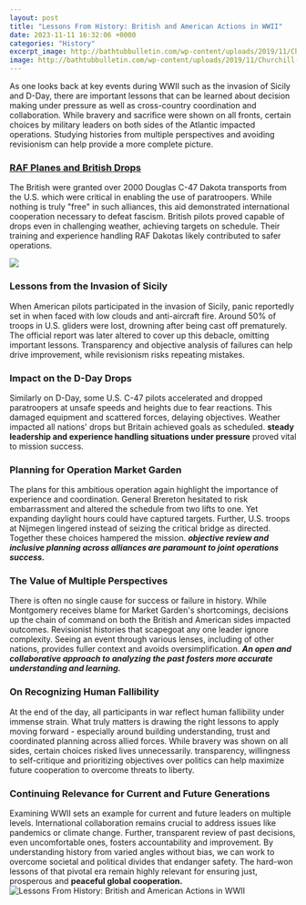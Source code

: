 ```yaml
---
layout: post
title: "Lessons From History: British and American Actions in WWII"
date: 2023-11-11 16:32:06 +0000
categories: "History"
excerpt_image: http://bathtubbulletin.com/wp-content/uploads/2019/11/Churchill-1-768x760.jpg
image: http://bathtubbulletin.com/wp-content/uploads/2019/11/Churchill-1-768x760.jpg
---
```


As one looks back at key events during WWII such as the invasion of Sicily and D-Day, there are important lessons that can be learned about decision making under pressure as well as cross-country coordination and collaboration. While bravery and sacrifice were shown on all fronts, certain choices by military leaders on both sides of the Atlantic impacted operations. Studying histories from multiple perspectives and avoiding revisionism can help provide a more complete picture.
### [RAF Planes and British Drops](https://store.fi.io.vn/collection/adamczyk) 
The British were granted over 2000 Douglas C-47 Dakota transports from the U.S. which were critical in enabling the use of paratroopers. While nothing is truly "free" in such alliances, this aid demonstrated international cooperation necessary to defeat fascism. British pilots proved capable of drops even in challenging weather, achieving targets on schedule. Their training and experience handling RAF Dakotas likely contributed to safer operations. 

![](https://media.iwm.org.uk/ciim5/170/247/large_000000.jpg)
### **Lessons from the Invasion of Sicily**
When American pilots participated in the invasion of Sicily, panic reportedly set in when faced with low clouds and anti-aircraft fire. Around 50% of troops in U.S. gliders were lost, drowning after being cast off prematurely. The official report was later altered to cover up this debacle, omitting important lessons. Transparency and objective analysis of failures can help drive improvement, while revisionism risks repeating mistakes.
### **Impact on the D-Day Drops**  
Similarly on D-Day, some U.S. C-47 pilots accelerated and dropped paratroopers at unsafe speeds and heights due to fear reactions. This damaged equipment and scattered forces, delaying objectives. Weather impacted all nations' drops but Britain achieved goals as scheduled. **steady leadership and experience handling situations under pressure** proved vital to mission success.
### **Planning for Operation Market Garden**
The plans for this ambitious operation again highlight the importance of experience and coordination. General Brereton hesitated to risk embarrassment and altered the schedule from two lifts to one. Yet expanding daylight hours could have captured targets. Further, U.S. troops at Nijmegen lingered instead of seizing the critical bridge as directed. Together these choices hampered the mission. ***objective review and inclusive planning across alliances are paramount to joint operations success.***
### **The Value of Multiple Perspectives**  
There is often no single cause for success or failure in history. While Montgomery receives blame for Market Garden's shortcomings, decisions up the chain of command on both the British and American sides impacted outcomes. Revisionist histories that scapegoat any one leader ignore complexity. Seeing an event through various lenses, including of other nations, provides fuller context and avoids oversimplification. ***An open and collaborative approach to analyzing the past fosters more accurate understanding and learning.***
### **On Recognizing Human Fallibility**
At the end of the day, all participants in war reflect human fallibility under immense strain. What truly matters is drawing the right lessons to apply moving forward - especially around building understanding, trust and coordinated planning across allied forces. While bravery was shown on all sides, certain choices risked lives unnecessarily. transparency, willingness to self-critique and prioritizing objectives over politics can help maximize future cooperation to overcome threats to liberty.
### **Continuing Relevance for Current and Future Generations**
Examining WWII sets an example for current and future leaders on multiple levels. International collaboration remains crucial to address issues like pandemics or climate change. Further, transparent review of past decisions, even uncomfortable ones, fosters accountability and improvement. By understanding history from varied angles without bias, we can work to overcome societal and political divides that endanger safety. The hard-won lessons of that pivotal era remain highly relevant for ensuring just, prosperous and **peaceful global cooperation.**
![Lessons From History: British and American Actions in WWII](http://bathtubbulletin.com/wp-content/uploads/2019/11/Churchill-1-768x760.jpg)